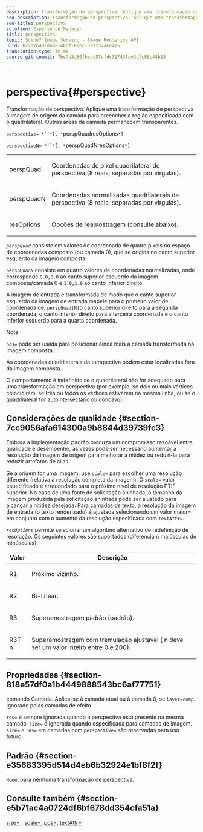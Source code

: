 ```yaml
---
description: Transformação de perspectiva. Aplique uma transformação de perspectiva à imagem de origem da camada para preencher a região especificada com o quadrilateral. Outras áreas da camada permanecem transparentes.
seo-description: Transformação de perspectiva. Aplique uma transformação de perspectiva à imagem de origem da camada para preencher a região especificada com o quadrilateral. Outras áreas da camada permanecem transparentes.
seo-title: perspectiva
solution: Experience Manager
title: perspectiva
topic: Scene7 Image Serving - Image Rendering API
uuid: b22d7b49-db08-48df-80bc-5b7237aea475
translation-type: tm+mt
source-git-commit: 7bc7b3a86fbcdc57cfdc31745fae3afc06e44b15

---
```



# perspectiva{#perspective}

Transformação de perspectiva. Aplique uma transformação de perspectiva à imagem de origem da camada para preencher a região especificada com o quadrilateral. Outras áreas da camada permanecem transparentes.

`perspective= *``*[, *`perspQuadresOptions`*]`

`perspectiveN= *``*[, *`perspQuadNresOptions`*]`

<table id="simpletable_4BD38BBF53964F7D97B9E58914C97B3F"> 
 <tr class="strow"> 
  <td class="stentry"> <p><span class="varname"> perspQuad</span> </p></td> 
  <td class="stentry"> <p>Coordenadas de pixel quadrilateral de perspectiva (8 reais, separadas por vírgulas). </p></td> 
 </tr> 
 <tr class="strow"> 
  <td class="stentry"> <p><span class="varname"> perspQuadN</span> </p></td> 
  <td class="stentry"> <p>Coordenadas normalizadas quadrilaterais de perspectiva (8 reais, separadas por vírgulas). </p></td> 
 </tr> 
 <tr class="strow"> 
  <td class="stentry"> <p><span class="varname"> resOptions</span> </p></td> 
  <td class="stentry"> <p>Opções de reamostragem (consulte abaixo). </p></td> 
 </tr> 
</table>

*`perspQuad`* consiste em valores de coordenada de quatro pixels no espaço de coordenadas composto (ou camada 0), que se origina no canto superior esquerdo da imagem composta.

`perspQuadN` consiste em quatro valores de coordenadas normalizadas, onde corresponde `0.0,0.0` ao canto superior esquerdo da imagem composta/camada 0 e `1.0,1.0` ao canto inferior direito.

A imagem de entrada é transformada de modo que o canto superior esquerdo da imagem de entrada mapeie para o primeiro valor de coordenada de, `perspQuad[N]`o canto superior direito para a segunda coordenada, o canto inferior direito para a terceira coordenada e o canto inferior esquerdo para a quarta coordenada.

>[!NOTE]
>
>`pos=` pode ser usada para posicionar ainda mais a camada transformada na imagem composta.

As coordenadas quadrilaterais da perspectiva podem estar localizadas fora da imagem composta.

O comportamento é indefinido se o quadrilateral não for adequado para uma transformação em perspectiva (por exemplo, se dois ou mais vértices coincidirem, se três ou todos os vértices estiverem na mesma linha, ou se o quadrilateral for autointersectário ou côncavo).

## Considerações de qualidade {#section-7cc9056afa614300a9b8844d39739fc3}

Embora a implementação padrão produza um compromisso razoável entre qualidade e desempenho, às vezes pode ser necessário aumentar a resolução da imagem de origem para melhorar a nitidez ou reduzi-la para reduzir artefatos de alias.

Se a origem for uma imagem, use `scale=` para escolher uma resolução diferente (relativa à resolução completa da imagem). O `scale=` valor especificado é arredondado para o próximo nível de resolução PTIF superior. No caso de uma fonte de solicitação aninhada, o tamanho da imagem produzida pela solicitação aninhada pode ser ajustado para alcançar a nitidez desejada. Para camadas de texto, a resolução da imagem de entrada (o texto renderizado) é ajustada selecionando um valor maior= em conjunto com o aumento da resolução especificada com `textAttr=`.

*`resOptions`* permite selecionar um algoritmo alternativo de redefinição de resolução. Os seguintes valores são suportados (diferenciam maiúsculas de minúsculas):

<table id="table_0F20007986324E228096888ED37219C0"> 
 <thead> 
  <tr> 
   <th class="entry"> <b> Valor</b> </th> 
   <th class="entry"> <b> Descrição</b> </th> 
  </tr> 
 </thead>
 <tbody> 
  <tr> 
   <td> <p> <span class="codeph"> R1</span> </p> </td> 
   <td> <p> Próximo vizinho. </p> </td> 
  </tr> 
  <tr> 
   <td> <p> <span class="codeph"> R2</span> </p> </td> 
   <td> <p> Bi-linear. </p> </td> 
  </tr> 
  <tr> 
   <td> <p> <span class="codeph"> R3</span> </p> </td> 
   <td> <p> Superamostragem padrão (padrão). </p> </td> 
  </tr> 
  <tr> 
   <td> <p> <span class="codeph">R3T<span class="varname"> n</span></span> </p> </td> 
   <td> <p> Superamostragem com tremulação ajustável (<span class="varname"> n</span> deve ser um valor inteiro entre 0 e 200). </p> </td> 
  </tr> 
 </tbody> 
</table>

## Propriedades {#section-818e57df0a1b4449888543bc6af77751}

comando Camada. Aplica-se à camada atual ou à camada 0, se `layer=comp`. Ignorado pelas camadas de efeito.

`res=` é sempre ignorada quando a perspectiva está presente na mesma camada. `size=` é ignorada quando especificada para camadas de imagem. `size=` e `res=` em camadas com `perspective=` são reservadas para uso futuro.

## Padrão {#section-e35683395d514d4eb6b32924e1bf8f2f}

`None`, para nenhuma transformação de perspectiva.

## Consulte também {#section-e5b71ac4a0724df6bf678dd354cfa51a}

[size=](../../../../../is-api/http-ref/image-serving-api-ref/c-http-protocol-reference/c-data-types/r-size.md#reference-04d383f32c7b4003bed9978cb854747b) , [scale=](../../../../../is-api/http-ref/image-serving-api-ref/c-http-protocol-reference/c-command-reference/r-is-http-scale.md#reference-098c30cea1764f189e6f7c7e400cc065), [pos=](../../../../../is-api/http-ref/image-serving-api-ref/c-http-protocol-reference/c-command-reference/r-pos.md#reference-65de948f4b404f1182b22119ca332143), [textAttr=](../../../../../is-api/http-ref/image-serving-api-ref/c-http-protocol-reference/c-command-reference/r-textattr.md#reference-ff00484fa3244286abeff34911f7ec0d)
